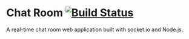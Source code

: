 # Chat Room [![Build Status](https://travis-ci.org/tsoliangwu0130/chat-room.svg?branch=master)](https://travis-ci.org/tsoliangwu0130/chat-room)

A real-time chat room web application built with socket.io and Node.js.
